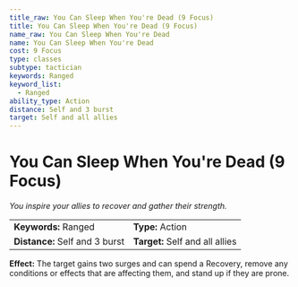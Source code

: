 ```yaml
---
title_raw: You Can Sleep When You're Dead (9 Focus)
title: You Can Sleep When You're Dead (9 Focus)
name_raw: You Can Sleep When You're Dead
name: You Can Sleep When You're Dead
cost: 9 Focus
type: classes
subtype: tactician
keywords: Ranged
keyword_list:
  - Ranged
ability_type: Action
distance: Self and 3 burst
target: Self and all allies
---
```


# You Can Sleep When You're Dead (9 Focus)

*You inspire your allies to recover and gather their strength.*

|                                |                                 |
| :----------------------------- | :------------------------------ |
| **Keywords:** Ranged           | **Type:** Action                |
| **Distance:** Self and 3 burst | **Target:** Self and all allies |

**Effect:** The target gains two surges and can spend a Recovery, remove any conditions or effects that are affecting them, and stand up if they are prone.
